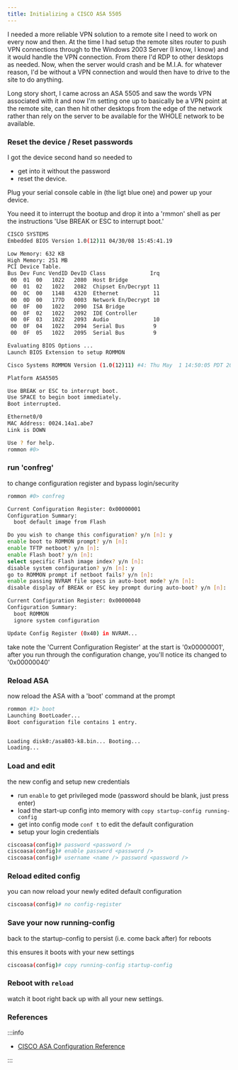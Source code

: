 ```yaml
---
title: Initializing a CISCO ASA 5505
---
```


I needed a more reliable VPN solution to a remote site I need to work on every now and then. At the time I had setup the remote sites router to push VPN connections through to the Windows 2003 Server (I know, I know) and it would handle the VPN connection. From there I'd RDP to other desktops as needed. Now, when the server would crash and be M.I.A. for whatever reason, I'd be without a VPN connection and would then have to drive to the site to do anything.

Long story short, I came across an ASA 5505 and saw the words VPN associated with it and now I'm setting one up to basically be a VPN point at the remote site, can then hit other desktops from the edge of the network rather than rely on the server to be available for the WHOLE network to be available.

### Reset the device / Reset passwords

I got the device second hand so needed to

* get into it without the password
* reset the device.

Plug your serial console cable in (the ligt blue one) and power up your device.

You need it to interrupt the bootup and drop it into a 'rmmon' shell as per the instructions 'Use BREAK or ESC to interrupt boot.'

```bash
CISCO SYSTEMS
Embedded BIOS Version 1.0(12)11 04/30/08 15:45:41.19

Low Memory: 632 KB
High Memory: 251 MB
PCI Device Table.
Bus Dev Func VendID DevID Class              Irq
 00  01  00   1022   2080  Host Bridge
 00  01  02   1022   2082  Chipset En/Decrypt 11
 00  0C  00   1148   4320  Ethernet           11
 00  0D  00   177D   0003  Network En/Decrypt 10
 00  0F  00   1022   2090  ISA Bridge
 00  0F  02   1022   2092  IDE Controller
 00  0F  03   1022   2093  Audio              10
 00  0F  04   1022   2094  Serial Bus         9
 00  0F  05   1022   2095  Serial Bus         9

Evaluating BIOS Options ...
Launch BIOS Extension to setup ROMMON

Cisco Systems ROMMON Version (1.0(12)11) #4: Thu May  1 14:50:05 PDT 2008

Platform ASA5505

Use BREAK or ESC to interrupt boot.
Use SPACE to begin boot immediately.
Boot interrupted.

Ethernet0/0
MAC Address: 0024.14a1.abe7
Link is DOWN

Use ? for help.
rommon #0>
```

### run 'confreg'

to change configuration register and bypass login/security

```bash
rommon #0> confreg

Current Configuration Register: 0x00000001
Configuration Summary:
  boot default image from Flash

Do you wish to change this configuration? y/n [n]: y
enable boot to ROMMON prompt? y/n [n]:
enable TFTP netboot? y/n [n]:
enable Flash boot? y/n [n]:
select specific Flash image index? y/n [n]:
disable system configuration? y/n [n]: y
go to ROMMON prompt if netboot fails? y/n [n]:
enable passing NVRAM file specs in auto-boot mode? y/n [n]:
disable display of BREAK or ESC key prompt during auto-boot? y/n [n]:

Current Configuration Register: 0x00000040
Configuration Summary:
  boot ROMMON
  ignore system configuration

Update Config Register (0x40) in NVRAM...
```

take note the 'Current Configuration Register' at the start is '0x00000001', after you run through the configuration change, you'll notice its changed to '0x00000040'

### Reload ASA

now reload the ASA with a 'boot' command at the prompt

```bash
rommon #1> boot
Launching BootLoader...
Boot configuration file contains 1 entry.


Loading disk0:/asa803-k8.bin... Booting...
Loading...
```

### Load and edit

the new config and setup new credentials

* run `enable` to get privileged mode (password should be blank, just press enter)
* load the start-up config into memory with `copy startup-config running-config`
* get into config mode `conf t` to edit the default configuration
* setup your login credentials

```bash
ciscoasa(config)# password <password />
ciscoasa(config)# enable password <password />
ciscoasa(config)# username <name /> password <password />
```

### Reload edited config

you can now reload your newly edited default configuration

```bash
ciscoasa(config)# no config-register
```

### Save your now running-config

back to the startup-config to persist (i.e. come back after) for reboots

this ensures it boots with your new settings

```bash
ciscoasa(config)# copy running-config startup-config
```

### Reboot with `reload`

watch it boot right back up with all your new settings.

### References

:::info

* [CISCO ASA Configuration Reference](http://www.cisco.com/c/en/us/td/docs/security/asa/asa83/configuration/guide/config/admin_trouble.html#wp1134357)

:::

